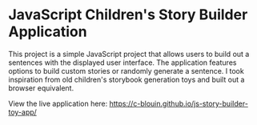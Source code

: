 # JavaScript Children's Story Builder Application

This project is a simple JavaScript project that allows users to build out a sentences with the displayed user interface. The application features options to build custom stories or randomly generate a sentence. I took inspiration from old children's storybook generation toys and built out a browser equivalent.

View the live application here: https://c-blouin.github.io/js-story-builder-toy-app/
